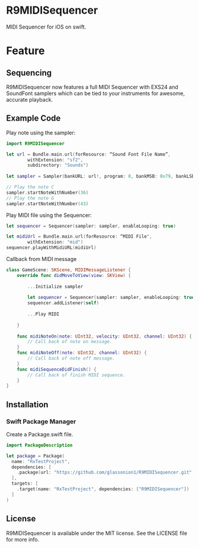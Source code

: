 # R9MIDISequencer


MIDI Sequencer for iOS on swift.

# Feature

## Sequencing

R9MIDISequencer now features a full MIDI Sequencer with EXS24 and SoundFont samplers which can be tied to your instruments for awesome, accurate playback.

## Example Code

Play note using the sampler:

```swift
import R9MIDISequencer

let url = Bundle.main.url(forResource: “Sound Font File Name”,
        withExtension: "sf2",
        subdirectory: "Sounds")
        
let sampler = Sampler(bankURL: url!, program: 0, bankMSB: 0x79, bankLSB: 0, channelNumber: 1)

// Play the note C
sampler.startNoteWithNumber(36)
// Play the note G
sampler.startNoteWithNumber(43)
```

Play MIDI file using the Sequencer:

```swift
let sequencer = Sequencer(sampler: sampler, enableLooping: true)

let midiUrl = Bundle.main.url(forResource: “MIDI File",
        withExtension: "mid")
sequencer.playWithMidiURL(midiUrl)
```

Callback from MIDI message

```swift
class GameScene: SKScene, MIDIMessageListener {
    override func didMoveToView(view: SKView) {
        
        ...Initialize sampler
        
        let sequencer = Sequencer(sampler: sampler, enableLooping: true)
        sequencer.addListener(self)
        
        ...Play MIDI
        
    }
    
    func midiNoteOn(note: UInt32, velocity: UInt32, channel: UInt32) {
        // Call back of note on message.
    }
    func midiNoteOff(note: UInt32, channel: UInt32) {
        // Call back of note off message.
    }
    func midiSequenceDidFinish() {
        // Call back of finish MIDI sequence.
    }
}
```

## Installation

### Swift Package Manager
Create a Package.swift file.
```swift
import PackageDescription

let package = Package(
  name: "RxTestProject",
  dependencies: [
    .package(url: "https://github.com/glassonion1/R9MIDISequencer.git", from: "1.5.1")
  ],
  targets: [
    .target(name: "RxTestProject", dependencies: ["R9MIDISequencer"])
  ]
)
```

## License

R9MIDISequencer is available under the MIT license. See the LICENSE file for more info.
